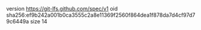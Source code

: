 version https://git-lfs.github.com/spec/v1
oid sha256:ef9b242a001b0ca3555c2a8e11369f2560f864dea1f878da7d4cf97d79c6449a
size 14
